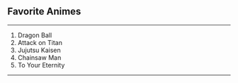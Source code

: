 <h2>Favorite Animes</h2>

---
1. Dragon Ball
2. Attack on Titan
3. Jujutsu Kaisen
4. Chainsaw Man
5. To Your Eternity

---
